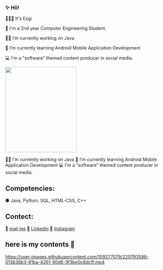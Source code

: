 ###  ✨ Hii!



 🙋🏻‍♀️ It's Ezgi 
 
 
 
 
 💜 I'm a 2nd year Computer Engineering Student. 
 
 
 💅🏻 I’m currently working on Java 
 
 
 🍓 I’m currently learning Android Mobile Application Development
 
 
 💻 I'm a "software" themed content producer in social media.

 
 
 
 
 <img src="![20230117_011114](https://user-images.githubusercontent.com/109277079/220794500-f1a7e85e-41a4-4795-83b8-89b9d9087f3b.jpg)" width="225" height="270">


 💅🏻 I’m currently working on Java 
 🍓 I’m currently learning Android Mobile Application Development
 💻 I'm a "software" themed content producer in social media.
 
 
 ## Competencies:
 ● Java, Python, SQL, HTML-CSS, C++ 

 ## Contect:
 📩 [mail me](karahanezgi64@gmail.com)
 💎 [Linkedin](https://www.linkedin.com/in/ezgikrhnn/)
 📸 [Instagram](https://www.instagram.com/codewbnezgirl/)
 
 
 
 ## here is my contents 🤍
 
 

https://user-images.githubusercontent.com/109277079/220793598-013b36b3-81ba-4261-90d6-3f3be0c8dcff.mp4


 
 
 
 

 


